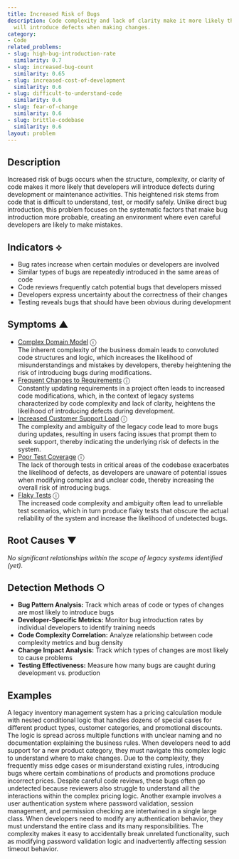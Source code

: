 ```yaml
---
title: Increased Risk of Bugs
description: Code complexity and lack of clarity make it more likely that developers
  will introduce defects when making changes.
category:
- Code
related_problems:
- slug: high-bug-introduction-rate
  similarity: 0.7
- slug: increased-bug-count
  similarity: 0.65
- slug: increased-cost-of-development
  similarity: 0.6
- slug: difficult-to-understand-code
  similarity: 0.6
- slug: fear-of-change
  similarity: 0.6
- slug: brittle-codebase
  similarity: 0.6
layout: problem
---
```


## Description

Increased risk of bugs occurs when the structure, complexity, or clarity of code makes it more likely that developers will introduce defects during development or maintenance activities. This heightened risk stems from code that is difficult to understand, test, or modify safely. Unlike direct bug introduction, this problem focuses on the systematic factors that make bug introduction more probable, creating an environment where even careful developers are likely to make mistakes.

## Indicators ⟡
- Bug rates increase when certain modules or developers are involved
- Similar types of bugs are repeatedly introduced in the same areas of code
- Code reviews frequently catch potential bugs that developers missed
- Developers express uncertainty about the correctness of their changes
- Testing reveals bugs that should have been obvious during development

## Symptoms ▲
- [Complex Domain Model](complex-domain-model.md) <span class="info-tooltip" title="Confidence: 0.459, Strength: 0.684">ⓘ</span>
<br/>  The inherent complexity of the business domain leads to convoluted code structures and logic, which increases the likelihood of misunderstandings and mistakes by developers, thereby heightening the risk of introducing bugs during modifications.
- [Frequent Changes to Requirements](frequent-changes-to-requirements.md) <span class="info-tooltip" title="Confidence: 0.425, Strength: 0.634">ⓘ</span>
<br/>  Constantly updating requirements in a project often leads to increased code modifications, which, in the context of legacy systems characterized by code complexity and lack of clarity, heightens the likelihood of introducing defects during development.
- [Increased Customer Support Load](increased-customer-support-load.md) <span class="info-tooltip" title="Confidence: 0.401, Strength: 0.644">ⓘ</span>
<br/>  The complexity and ambiguity of the legacy code lead to more bugs during updates, resulting in users facing issues that prompt them to seek support, thereby indicating the underlying risk of defects in the system.
- [Poor Test Coverage](poor-test-coverage.md) <span class="info-tooltip" title="Confidence: 0.399, Strength: 0.629">ⓘ</span>
<br/>  The lack of thorough tests in critical areas of the codebase exacerbates the likelihood of defects, as developers are unaware of potential issues when modifying complex and unclear code, thereby increasing the overall risk of introducing bugs.
- [Flaky Tests](flaky-tests.md) <span class="info-tooltip" title="Confidence: 0.358, Strength: 0.643">ⓘ</span>
<br/>  The increased code complexity and ambiguity often lead to unreliable test scenarios, which in turn produce flaky tests that obscure the actual reliability of the system and increase the likelihood of undetected bugs.

## Root Causes ▼

*No significant relationships within the scope of legacy systems identified (yet).*

## Detection Methods ○
- **Bug Pattern Analysis:** Track which areas of code or types of changes are most likely to introduce bugs
- **Developer-Specific Metrics:** Monitor bug introduction rates by individual developers to identify training needs
- **Code Complexity Correlation:** Analyze relationship between code complexity metrics and bug density
- **Change Impact Analysis:** Track which types of changes are most likely to cause problems
- **Testing Effectiveness:** Measure how many bugs are caught during development vs. production

## Examples

A legacy inventory management system has a pricing calculation module with nested conditional logic that handles dozens of special cases for different product types, customer categories, and promotional discounts. The logic is spread across multiple functions with unclear naming and no documentation explaining the business rules. When developers need to add support for a new product category, they must navigate this complex logic to understand where to make changes. Due to the complexity, they frequently miss edge cases or misunderstand existing rules, introducing bugs where certain combinations of products and promotions produce incorrect prices. Despite careful code reviews, these bugs often go undetected because reviewers also struggle to understand all the interactions within the complex pricing logic. Another example involves a user authentication system where password validation, session management, and permission checking are intertwined in a single large class. When developers need to modify any authentication behavior, they must understand the entire class and its many responsibilities. The complexity makes it easy to accidentally break unrelated functionality, such as modifying password validation logic and inadvertently affecting session timeout behavior.
